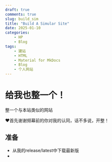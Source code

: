 ```yaml
---
draft: true 
comments: true
slug: build_sim
title: "Build A Simular Site"
date: 2025-01-10
categories: 
    - HP
    - Blog
tags:
    - 建站
    - HTML
    - Material for MkDocs
    - Blog
    - 个人网站
---
```

# 给我也整一个！

整一个与本站类似的网站

<!-- more -->

:heart:首先谢谢频幕前的你对我的认同，话不多说，开整！

## 准备

- 从我的release/latest中下载最新版
- 

